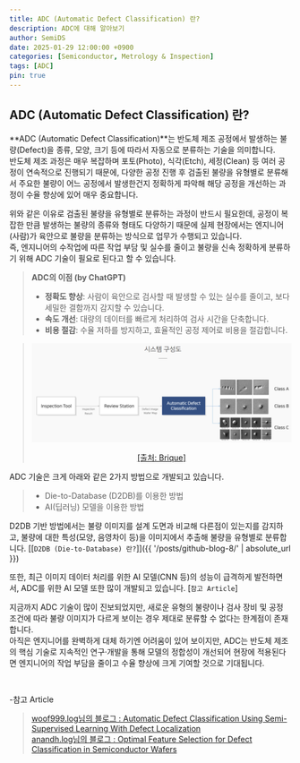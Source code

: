 ```yaml
---
title: ADC (Automatic Defect Classification) 란?
description: ADC에 대해 알아보기
author: SemiDS
date: 2025-01-29 12:00:00 +0900
categories: [Semiconductor, Metrology & Inspection]
tags: [ADC]
pin: true
---
```


## ADC (Automatic Defect Classification) 란?
**ADC (Automatic Defect Classification)**는 반도체 제조 공정에서 발생하는 불량(Defect)을 종류, 모양, 크기 등에 따라서 자동으로 분류하는 기술을 의미합니다.  
반도체 제조 과정은 매우 복잡하며 포토(Photo), 식각(Etch), 세정(Clean) 등 여러 공정이 연속적으로 진행되기 때문에, 다양한 공정 진행 후 검출된 불량을 유형별로 분류해서 주요한 불량이 어느 공정에서 발생한건지 정확하게 파악해 해당 공정을 개선하는 과정이 수율 향상에 있어 매우 중요합니다.  

위와 같은 이유로 검출된 불량을 유형별로 분류하는 과정이 반드시 필요한데, 공정이 복잡한 만큼 발생하는 불량의 종류와 형태도 다양하기 때문에 실제 현장에서는 엔지니어(사람)가 육안으로 불량을 분류하는 방식으로 업무가 수행되고 있습니다.  
즉, 엔지니어의 수작업에 따른 작업 부담 및 실수를 줄이고 불량을 신속 정확하게 분류하기 위해 ADC 기술이 필요로 된다고 할 수 있습니다.

>**ADC의 이점 (by ChatGPT)**  
>- **정확도 향상**: 사람이 육안으로 검사할 때 발생할 수 있는 실수를 줄이고, 보다 세밀한 결함까지 감지할 수 있습니다.  
>- **속도 개선**: 대량의 데이터를 빠르게 처리하여 검사 시간을 단축합니다.  
>- **비용 절감**: 수율 저하를 방지하고, 효율적인 공정 제어로 비용을 절감합니다.  

>![ADC](/assets/img/posting/2025-01-29-github-blog-3_1.png)
><p style="text-align: center;"><a href="https://www.brique.co.kr/products/adc">[출처: Brique]</a></p>

ADC 기술은 크게 아래와 같은 2가지 방법으로 개발되고 있습니다.
>- Die-to-Database (D2DB)를 이용한 방법
>- AI(딥러닝) 모델을 이용한 방법

D2DB 기반 방법에서는 불량 이미지를 설계 도면과 비교해 다른점이 있는지를 감지하고, 불량에 대한 특성(모양, 음영차이 등)을 이미지에서 추출해 불량을 유형별로 분류합니다. [[`D2DB (Die-to-Database) 란?`]]({{ '/posts/github-blog-8/' | absolute_url }}) 

또한, 최근 이미지 데이터 처리를 위한 AI 모델(CNN 등)의 성능이 급격하게 발전하면서, ADC를 위한 AI 모델 또한 많이 개발되고 있습니다. [`참고 Article`]

지금까지 ADC 기술이 많이 진보되었지만, 새로운 유형의 불량이나 검사 장비 및 공정 조건에 따라 불량 이미지가 다르게 보이는 경우 제대로 분류할 수 없다는 한계점이 존재합니다.  
아직은 엔지니어를 완벽하게 대체 하기엔 어려움이 있어 보이지만, ADC는 반도체 제조의 핵심 기술로 지속적인 연구·개발을 통해 모델의 정합성이 개선되어 현장에 적용된다면 엔지니어의 작업 부담을 줄이고 수율 향상에 크게 기여할 것으로 기대됩니다.

<br>

-참고 Article
>[woof999.log님의 블로그 : Automatic Defect Classification Using Semi-Supervised Learning With Defect Localization](https://velog.io/@woof999/Automatic-Defect-Classification-UsingSemi-Supervised-Learning-WithDefect-Localization)   
>[anandh.log님의 블로그 : Optimal Feature Selection for Defect Classification in Semiconductor Wafers](https://velog.io/@anandh/Optimal-Feature-Selection-for-Defect-Classificationin-Semiconductor-Wafers)
